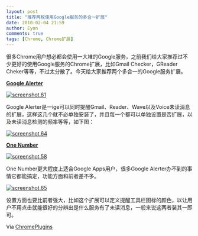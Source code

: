 ```yaml
---
layout: post
title: "推荐两枚使用Google服务的多合一扩展"
date: 2010-02-04 21:59
author: Eyon
comments: true
tags: [Chrome, Chrome扩展]
---
```

很多Chrome用户想必都会使用一大堆的Google服务，之前我们给大家推荐过不少更好的使用Google服务的Chrome扩展，比如Gmail Checker，GReader Cheker等等，不过太分散了。今天给大家推荐两个多合一的Google服务扩展。

**[Google Alerter](https://chrome.google.com/extensions/detail/ikefielkhonlbnjjfhcjmepanaeajkbh)**

<a href="http://img.chromi.org/2010/02/screenshot.61.png">![](http://img.chromi.org/2010/02/screenshot.61.png "screenshot.61")</a>

Google Alerter是一ige可以同时提醒Gmail、Reader、Wave以及Voice未读消息的扩展，这样这几个就不必单独安装了，并且每一个都可以单独设置是否扩展，以及未读消息检测的频率等等，如下图：<!--more-->

<a href="http://img.chromi.org/2010/02/screenshot.64.png">![](http://img.chromi.org/2010/02/screenshot.64-550x307.png "screenshot.64")</a>

**[One Number](https://chrome.google.com/extensions/detail/cfkohgkpafhkpdcnfadadcibfboapggi)**

<a href="http://img.chromi.org/2010/02/screenshot.58.png">![](http://img.chromi.org/2010/02/screenshot.58.png "screenshot.58")</a>

One Number更大程度上适合Google Apps用户，很多Google Alerter办不到的事情它都能搞定，功能方面和前者差不多。

<a href="http://img.chromi.org/2010/02/screenshot.65.png">![](http://img.chromi.org/2010/02/screenshot.65.png "screenshot.65")</a>

设置方面也要比前者强大，比如这个扩展可以定义提醒工具栏图标的颜色，以让用户不用点击就能很好的分辨出是什么服务有了未读消息，一般来说这两者装其一即可。

Via [ChromePlugins](http://www.chromeplugins.org/extensions/two-extensions-for-google-services/)
